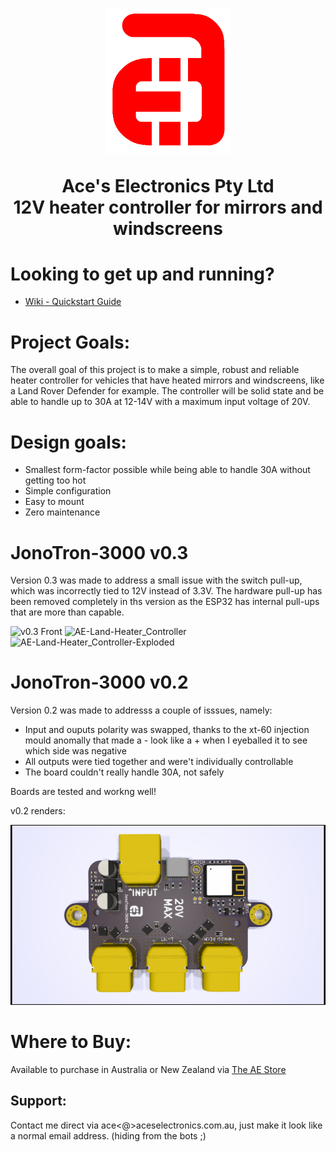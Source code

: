 

<h1 align="center">
  <a href="http://aceselectronics.com.au"><img src=".repo_files/ae_red_320_nobg.png" alt="Ace's Electronics" width="200"></a>  

  Ace's Electronics Pty Ltd  
  12V heater controller for mirrors and windscreens  
</h1>

# Looking to get up and running?
- [Wiki - Quickstart Guide](../../wiki/Quick-Start-Guide)

# Project Goals:
The overall goal of this project is to make a simple, robust and reliable heater controller for vehicles that have heated mirrors and windscreens, like a Land Rover Defender for example. The controller will be solid state and be able to handle up to 30A at 12-14V with a maximum input voltage of 20V.

# Design goals:  
- Smallest form-factor possible while being able to handle 30A without getting too hot
- Simple configuration
- Easy to mount
- Zero maintenance

# JonoTron-3000 v0.3
Version 0.3 was made to address a small issue with the switch pull-up, which was incorrectly tied to 12V instead of 3.3V. The hardware pull-up has been removed completely in ths version as the ESP32 has internal pull-ups that are more than capable.

![v0.3 Front](product_images/Screenshot%202024-09-12%20at%2010.33.30 PM.png)
![AE-Land-Heater_Controller](product_images/Screenshot%202024-09-10%20at%209.38.59 PM.png)
![AE-Land-Heater_Controller-Exploded](product_images/Screenshot%202024-09-10%20at%2010.16.59 PM.png)

# JonoTron-3000 v0.2
Version 0.2 was made to addresss a couple of isssues, namely:
- Input and ouputs polarity was swapped, thanks to the xt-60 injection mould anomally that made a - look like a + when I eyeballed it to see which side was negative
- All outputs were tied together and were't individually controllable
- The board couldn't really handle 30A, not safely

Boards are tested and workng well!

v0.2 renders: 

![v0.2 Front](.repo_files/v0_2/JonoBro_v0_2.png)

# Where to Buy:
Available to purchase in Australia or New Zealand via <a href="https://d1b959-f7.myshopify.com/">The AE Store</a>

## Support:
Contact me direct via ace<@>aceselectronics.com.au, just make it look like a normal email address. (hiding from the bots ;)
